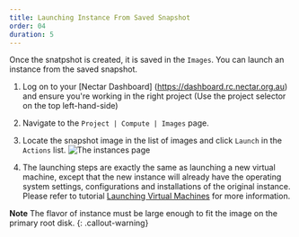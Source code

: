 ```yaml
---
title: Launching Instance From Saved Snapshot
order: 04
duration: 5
---
```


Once the snatpshot is created, it is saved in the `Images`. You can launch an instance from the saved snapshot.

1. Log on to your [Nectar Dashboard] (https://dashboard.rc.nectar.org.au) and ensure you're working in the right project (Use the project selector on the top left-hand-side)
2. Navigate to the `Project | Compute | Images` page.
3. Locate the snapshot image in the list of images and click `Launch` in the `Actions` list. ![The instances page]({{site.baseurl}}/assets/images/snapshots/snapshot-images-page.png)

4. The launching steps are exactly the same as launching a new virtual machine, except that the new instance will already have the operating system settings, configurations and installations of the original instance. Please refer to tutorial [Launching Virtual Machines]({{site.baseurl}}/launching-virtual-machines) for more information. 

**Note**
The flavor of instance must be large enough to fit the image on the primary root disk.
{: .callout-warning}